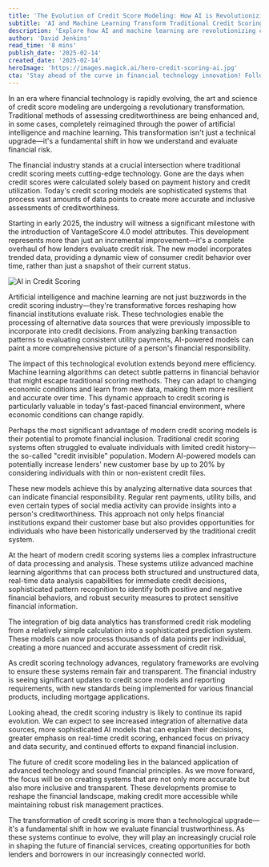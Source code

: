 ```yaml
---
title: 'The Evolution of Credit Score Modeling: How AI is Revolutionizing Financial Risk Assessment'
subtitle: 'AI and Machine Learning Transform Traditional Credit Scoring Methods'
description: 'Explore how AI and machine learning are revolutionizing credit score modeling, enhancing traditional methods with vast data processing, dynamic risk assessment, and improved financial inclusion. Discover the future of credit scoring in 2025.'
author: 'David Jenkins'
read_time: '8 mins'
publish_date: '2025-02-14'
created_date: '2025-02-14'
heroImage: 'https://images.magick.ai/hero-credit-scoring-ai.jpg'
cta: 'Stay ahead of the curve in financial technology innovation! Follow us on LinkedIn for the latest insights on AI-powered credit scoring and financial risk assessment developments.'
---
```


In an era where financial technology is rapidly evolving, the art and science of credit score modeling are undergoing a revolutionary transformation. Traditional methods of assessing creditworthiness are being enhanced and, in some cases, completely reimagined through the power of artificial intelligence and machine learning. This transformation isn't just a technical upgrade—it's a fundamental shift in how we understand and evaluate financial risk.

The financial industry stands at a crucial intersection where traditional credit scoring meets cutting-edge technology. Gone are the days when credit scores were calculated solely based on payment history and credit utilization. Today's credit scoring models are sophisticated systems that process vast amounts of data points to create more accurate and inclusive assessments of creditworthiness.

Starting in early 2025, the industry will witness a significant milestone with the introduction of VantageScore 4.0 model attributes. This development represents more than just an incremental improvement—it's a complete overhaul of how lenders evaluate credit risk. The new model incorporates trended data, providing a dynamic view of consumer credit behavior over time, rather than just a snapshot of their current status.

![AI in Credit Scoring](https://i.magick.ai/PIXE/1738406181100_magick_img.webp)

Artificial intelligence and machine learning are not just buzzwords in the credit scoring industry—they're transformative forces reshaping how financial institutions evaluate risk. These technologies enable the processing of alternative data sources that were previously impossible to incorporate into credit decisions. From analyzing banking transaction patterns to evaluating consistent utility payments, AI-powered models can paint a more comprehensive picture of a person's financial responsibility.

The impact of this technological evolution extends beyond mere efficiency. Machine learning algorithms can detect subtle patterns in financial behavior that might escape traditional scoring methods. They can adapt to changing economic conditions and learn from new data, making them more resilient and accurate over time. This dynamic approach to credit scoring is particularly valuable in today's fast-paced financial environment, where economic conditions can change rapidly.

Perhaps the most significant advantage of modern credit scoring models is their potential to promote financial inclusion. Traditional credit scoring systems often struggled to evaluate individuals with limited credit history—the so-called "credit invisible" population. Modern AI-powered models can potentially increase lenders' new customer base by up to 20% by considering individuals with thin or non-existent credit files.

These new models achieve this by analyzing alternative data sources that can indicate financial responsibility. Regular rent payments, utility bills, and even certain types of social media activity can provide insights into a person's creditworthiness. This approach not only helps financial institutions expand their customer base but also provides opportunities for individuals who have been historically underserved by the traditional credit system.

At the heart of modern credit scoring systems lies a complex infrastructure of data processing and analysis. These systems utilize advanced machine learning algorithms that can process both structured and unstructured data, real-time data analysis capabilities for immediate credit decisions, sophisticated pattern recognition to identify both positive and negative financial behaviors, and robust security measures to protect sensitive financial information.

The integration of big data analytics has transformed credit risk modeling from a relatively simple calculation into a sophisticated prediction system. These models can now process thousands of data points per individual, creating a more nuanced and accurate assessment of credit risk.

As credit scoring technology advances, regulatory frameworks are evolving to ensure these systems remain fair and transparent. The financial industry is seeing significant updates to credit score models and reporting requirements, with new standards being implemented for various financial products, including mortgage applications.

Looking ahead, the credit scoring industry is likely to continue its rapid evolution. We can expect to see increased integration of alternative data sources, more sophisticated AI models that can explain their decisions, greater emphasis on real-time credit scoring, enhanced focus on privacy and data security, and continued efforts to expand financial inclusion.

The future of credit score modeling lies in the balanced application of advanced technology and sound financial principles. As we move forward, the focus will be on creating systems that are not only more accurate but also more inclusive and transparent. These developments promise to reshape the financial landscape, making credit more accessible while maintaining robust risk management practices.

The transformation of credit scoring is more than a technological upgrade—it's a fundamental shift in how we evaluate financial trustworthiness. As these systems continue to evolve, they will play an increasingly crucial role in shaping the future of financial services, creating opportunities for both lenders and borrowers in our increasingly connected world.